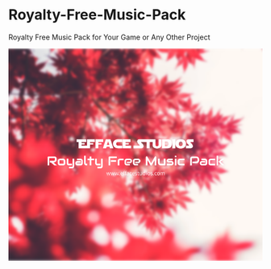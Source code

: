 # Royalty-Free-Music-Pack
Royalty Free Music Pack for Your Game or Any Other Project

![RoyaltyFreeMusicPack](https://github.com/effacestudios/Royalty-Free-Music-Pack/blob/master/Royalty%20Free%20Music%20Pack%20Cover.png?raw=true)

